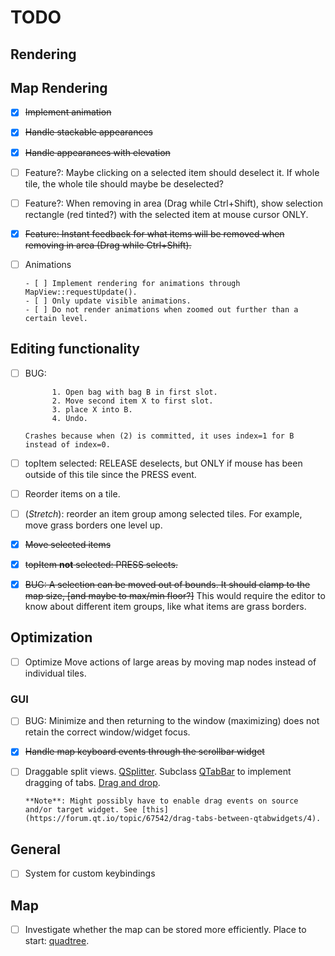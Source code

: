 # TODO

## Rendering

## Map Rendering

- [x] ~~Implement animation~~
- [x] ~~Handle stackable appearances~~
- [x] ~~Handle appearances with elevation~~
- [ ] Feature?: Maybe clicking on a selected item should deselect it. If whole tile, the whole tile should maybe be deselected?
- [ ] Feature?: When removing in area (Drag while Ctrl+Shift), show selection rectangle (red tinted?) with the selected item at mouse cursor ONLY.
- [x] ~~Feature: Instant feedback for what items will be removed when removing in area (Drag while Ctrl+Shift).~~
- [ ] Animations

      - [ ] Implement rendering for animations through MapView::requestUpdate().
      - [ ] Only update visible animations.
      - [ ] Do not render animations when zoomed out further than a certain level.

## Editing functionality

- [ ] BUG:

            1. Open bag with bag B in first slot.
            2. Move second item X to first slot.
            3. place X into B.
            4. Undo.

      Crashes because when (2) is committed, it uses index=1 for B instead of index=0.

- [ ] topItem selected: RELEASE deselects, but ONLY if mouse has been outside of this tile since the PRESS event.
- [ ] Reorder items on a tile.
- [ ] (_Stretch_): reorder an item group among selected tiles. For example, move grass borders one level up.
- [x] ~~Move selected items~~
- [x] ~~topItem **not** selected: PRESS selects.~~
- [x] ~~BUG: A selection can be moved out of bounds. It should clamp to the map size, [and maybe to max/min floor?]~~
      This would require the editor to know about different item groups, like what items are grass borders.

## Optimization

- [ ] Optimize Move actions of large areas by moving map nodes instead of individual tiles.

### GUI

- [ ]
  BUG: Minimize and then returning to the window (maximizing) does not retain
  the correct window/widget focus.
- [x] ~~Handle map keyboard events through the scrollbar widget~~
- [ ] Draggable split views. [QSplitter](https://doc.qt.io/qt-5/qsplitter.html#details).
      Subclass [QTabBar](https://doc.qt.io/qt-5/qtabbar.html) to implement dragging of tabs. [Drag and drop](https://doc.qt.io/qt-5/dnd.html).

      **Note**: Might possibly have to enable drag events on source and/or target widget. See [this](https://forum.qt.io/topic/67542/drag-tabs-between-qtabwidgets/4).

## General

- [ ] System for custom keybindings

## Map

- [ ] Investigate whether the map can be stored more efficiently. Place to start: [quadtree](https://en.wikipedia.org/wiki/Quadtree).
